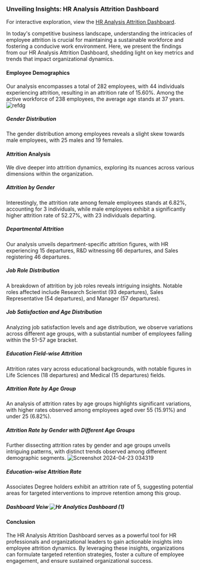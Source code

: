 ### Unveiling Insights: HR Analysis Attrition Dashboard

For interactive exploration, view the [HR Analysis Attrition Dashboard](https://public.tableau.com/views/HranalyticsattritonDashboard/HrAnalyticsDashboard?:language=en-US&:sid=&:display_count=n&:origin=viz_share_link).

In today's competitive business landscape, understanding the intricacies of employee attrition is crucial for maintaining a sustainable workforce and fostering a conducive work environment. Here, we present the findings from our HR Analysis Attrition Dashboard, shedding light on key metrics and trends that impact organizational dynamics.

#### Employee Demographics
Our analysis encompasses a total of 282 employees, with 44 individuals experiencing attrition, resulting in an attrition rate of 15.60%. Among the active workforce of 238 employees, the average age stands at 37 years.![refdg](https://github.com/ShomritaSingha/Data-Analyst-Portfolio-Projects/assets/139176490/a99e7122-6cc9-4461-bfa2-0ebd7f0f2be7)


##### Gender Distribution
The gender distribution among employees reveals a slight skew towards male employees, with 25 males and 19 females.

#### Attrition Analysis
We dive deeper into attrition dynamics, exploring its nuances across various dimensions within the organization.

##### Attrition by Gender
Interestingly, the attrition rate among female employees stands at 6.82%, accounting for 3 individuals, while male employees exhibit a significantly higher attrition rate of 52.27%, with 23 individuals departing.

##### Departmental Attrition
Our analysis unveils department-specific attrition figures, with HR experiencing 15 departures, R&D witnessing 66 departures, and Sales registering 46 departures.

##### Job Role Distribution
A breakdown of attrition by job roles reveals intriguing insights. Notable roles affected include Research Scientist (93 departures), Sales Representative (54 departures), and Manager (57 departures).

##### Job Satisfaction and Age Distribution
Analyzing job satisfaction levels and age distribution, we observe variations across different age groups, with a substantial number of employees falling within the 51-57 age bracket.

##### Education Field-wise Attrition
Attrition rates vary across educational backgrounds, with notable figures in Life Sciences (18 departures) and Medical (15 departures) fields.

##### Attrition Rate by Age Group
An analysis of attrition rates by age groups highlights significant variations, with higher rates observed among employees aged over 55 (15.91%) and under 25 (6.82%).

##### Attrition Rate by Gender with Different Age Groups
Further dissecting attrition rates by gender and age groups unveils intriguing patterns, with distinct trends observed among different demographic segments.
![Screenshot 2024-04-23 034319](https://github.com/ShomritaSingha/Data-Analyst-Portfolio-Projects/assets/139176490/036a27dc-bc12-416b-bc63-fda1f9c91ca2)

##### Education-wise Attrition Rate
Associates Degree holders exhibit an attrition rate of 5, suggesting potential areas for targeted interventions to improve retention among this group.


##### Dashboard Veiw ![Hr Analytics Dashboard (1)](https://github.com/ShomritaSingha/Data-Analyst-Portfolio-Projects/assets/139176490/e6a08edf-f1a1-45b4-9e87-00e640d81c71)


#### Conclusion
The HR Analysis Attrition Dashboard serves as a powerful tool for HR professionals and organizational leaders to gain actionable insights into employee attrition dynamics. By leveraging these insights, organizations can formulate targeted retention strategies, foster a culture of employee engagement, and ensure sustained organizational success.

